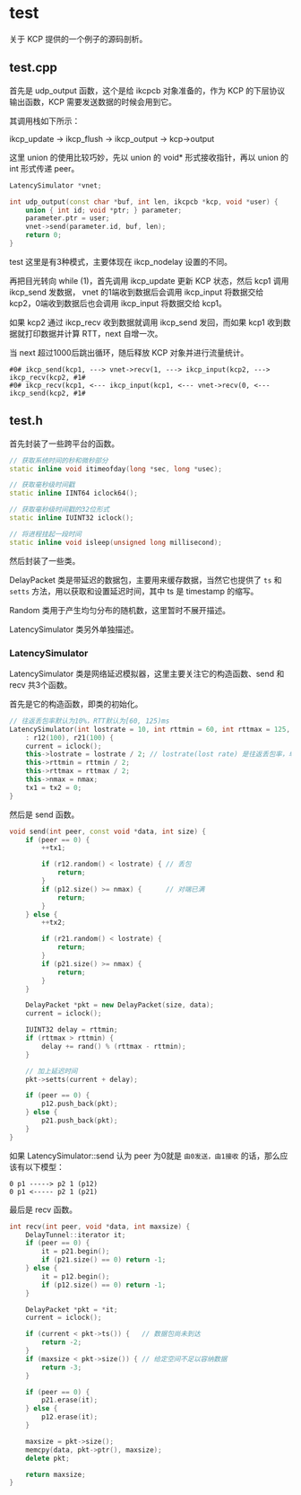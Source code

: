 # test

关于 KCP 提供的一个例子的源码剖析。

## test.cpp

首先是 udp_output 函数，这个是给 ikcpcb 对象准备的，作为 KCP 的下层协议输出函数，KCP 需要发送数据的时候会用到它。

其调用栈如下所示：

ikcp_update -> ikcp_flush -> ikcp_output -> kcp->output

这里 union 的使用比较巧妙，先以 union 的 void* 形式接收指针，再以 union 的 int 形式传递 peer。

```cpp
LatencySimulator *vnet;

int udp_output(const char *buf, int len, ikcpcb *kcp, void *user) {
    union { int id; void *ptr; } parameter;
    parameter.ptr = user;
    vnet->send(parameter.id, buf, len);
    return 0;
}
```

test 这里是有3种模式，主要体现在 ikcp_nodelay 设置的不同。

再把目光转向 while (1)，首先调用 ikcp_update 更新 KCP 状态，然后 kcp1 调用 ikcp_send 发数据，
vnet 的1端收到数据后会调用 ikcp_input 将数据交给 kcp2，0端收到数据后也会调用 ikcp_input 将数据交给 kcp1。

如果 kcp2 通过 ikcp_recv 收到数据就调用 ikcp_send 发回，而如果 kcp1 收到数据就打印数据并计算 RTT，next 自增一次。

当 next 超过1000后跳出循环，随后释放 KCP 对象并进行流量统计。

```
#0# ikcp_send(kcp1, ---> vnet->recv(1, ---> ikcp_input(kcp2, ---> ikcp_recv(kcp2, #1#
#0# ikcp_recv(kcp1, <--- ikcp_input(kcp1, <--- vnet->recv(0, <--- ikcp_send(kcp2, #1#
```

## test.h

首先封装了一些跨平台的函数。

```cpp
// 获取系统时间的秒和微秒部分
static inline void itimeofday(long *sec, long *usec);

// 获取毫秒级时间戳
static inline IINT64 iclock64();

// 获取毫秒级时间戳的32位形式
static inline IUINT32 iclock();

// 将进程挂起一段时间
static inline void isleep(unsigned long millisecond);
```

然后封装了一些类。

DelayPacket 类是带延迟的数据包，主要用来缓存数据，当然它也提供了 `ts` 和 `setts` 方法，用以获取和设置延迟时间，其中 ts 是 timestamp 的缩写。

Random 类用于产生均匀分布的随机数，这里暂时不展开描述。

LatencySimulator 类另外单独描述。

### LatencySimulator

LatencySimulator 类是网络延迟模拟器，这里主要关注它的构造函数、send 和 recv 共3个函数。

首先是它的构造函数，即类的初始化。

```cpp
// 往返丢包率默认为10%，RTT默认为[60, 125)ms
LatencySimulator(int lostrate = 10, int rttmin = 60, int rttmax = 125, int nmax = 1000)
    : r12(100), r21(100) {
    current = iclock();
    this->lostrate = lostrate / 2; // lostrate(lost rate) 是往返丢包率，单程要除以2
    this->rttmin = rttmin / 2;
    this->rttmax = rttmax / 2;
    this->nmax = nmax;
    tx1 = tx2 = 0;
}
```

然后是 send 函数。

```cpp
void send(int peer, const void *data, int size) {
    if (peer == 0) {
        ++tx1;

        if (r12.random() < lostrate) { // 丢包
            return;
        }
        if (p12.size() >= nmax) {      // 对端已满
            return;
        }
    } else {
        ++tx2;

        if (r21.random() < lostrate) {
            return;
        }
        if (p21.size() >= nmax) {
            return;
        }
    }

    DelayPacket *pkt = new DelayPacket(size, data);
    current = iclock();

    IUINT32 delay = rttmin;
    if (rttmax > rttmin) {
        delay += rand() % (rttmax - rttmin);
    }

    // 加上延迟时间
    pkt->setts(current + delay);

    if (peer == 0) {
        p12.push_back(pkt);
    } else {
        p21.push_back(pkt);
    }
}
```

如果 LatencySimulator::send 认为 peer 为0就是 `由0发送，由1接收` 的话，那么应该有以下模型：

```
0 p1 -----> p2 1 (p12)
0 p1 <----- p2 1 (p21)
```

最后是 recv 函数。

```cpp
int recv(int peer, void *data, int maxsize) {
    DelayTunnel::iterator it;
    if (peer == 0) {
        it = p21.begin();
        if (p21.size() == 0) return -1;
    } else {
        it = p12.begin();
        if (p12.size() == 0) return -1;
    }

    DelayPacket *pkt = *it;
    current = iclock();

    if (current < pkt->ts()) {   // 数据包尚未到达
        return -2;
    }
    if (maxsize < pkt->size()) { // 给定空间不足以容纳数据
        return -3;
    }

    if (peer == 0) {
        p21.erase(it);
    } else {
        p12.erase(it);
    }

    maxsize = pkt->size();
    memcpy(data, pkt->ptr(), maxsize);
    delete pkt;

    return maxsize;
}
```
